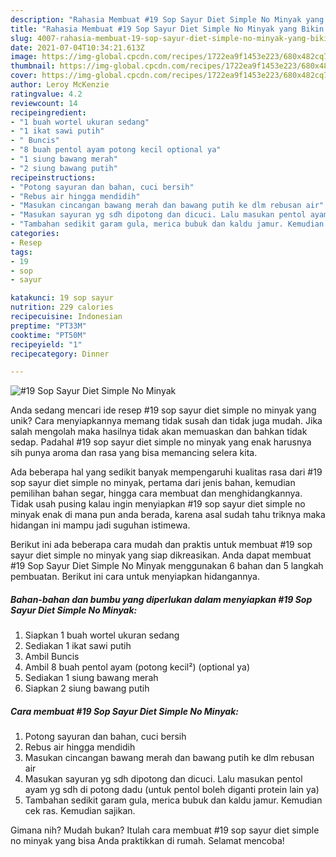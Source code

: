 ```yaml
---
description: "Rahasia Membuat #19 Sop Sayur Diet Simple No Minyak yang Bikin Ngiler"
title: "Rahasia Membuat #19 Sop Sayur Diet Simple No Minyak yang Bikin Ngiler"
slug: 4007-rahasia-membuat-19-sop-sayur-diet-simple-no-minyak-yang-bikin-ngiler
date: 2021-07-04T10:34:21.613Z
image: https://img-global.cpcdn.com/recipes/1722ea9f1453e223/680x482cq70/19-sop-sayur-diet-simple-no-minyak-foto-resep-utama.jpg
thumbnail: https://img-global.cpcdn.com/recipes/1722ea9f1453e223/680x482cq70/19-sop-sayur-diet-simple-no-minyak-foto-resep-utama.jpg
cover: https://img-global.cpcdn.com/recipes/1722ea9f1453e223/680x482cq70/19-sop-sayur-diet-simple-no-minyak-foto-resep-utama.jpg
author: Leroy McKenzie
ratingvalue: 4.2
reviewcount: 14
recipeingredient:
- "1 buah wortel ukuran sedang"
- "1 ikat sawi putih"
- " Buncis"
- "8 buah pentol ayam potong kecil optional ya"
- "1 siung bawang merah"
- "2 siung bawang putih"
recipeinstructions:
- "Potong sayuran dan bahan, cuci bersih"
- "Rebus air hingga mendidih"
- "Masukan cincangan bawang merah dan bawang putih ke dlm rebusan air"
- "Masukan sayuran yg sdh dipotong dan dicuci. Lalu masukan pentol ayam yg sdh di potong dadu (untuk pentol boleh diganti protein lain ya)"
- "Tambahan sedikit garam gula, merica bubuk dan kaldu jamur. Kemudian cek ras. Kemudian sajikan."
categories:
- Resep
tags:
- 19
- sop
- sayur

katakunci: 19 sop sayur 
nutrition: 229 calories
recipecuisine: Indonesian
preptime: "PT33M"
cooktime: "PT50M"
recipeyield: "1"
recipecategory: Dinner

---
```



![#19 Sop Sayur Diet Simple No Minyak](https://img-global.cpcdn.com/recipes/1722ea9f1453e223/680x482cq70/19-sop-sayur-diet-simple-no-minyak-foto-resep-utama.jpg)

Anda sedang mencari ide resep #19 sop sayur diet simple no minyak yang unik? Cara menyiapkannya memang tidak susah dan tidak juga mudah. Jika salah mengolah maka hasilnya tidak akan memuaskan dan bahkan tidak sedap. Padahal #19 sop sayur diet simple no minyak yang enak harusnya sih punya aroma dan rasa yang bisa memancing selera kita.

Ada beberapa hal yang sedikit banyak mempengaruhi kualitas rasa dari #19 sop sayur diet simple no minyak, pertama dari jenis bahan, kemudian pemilihan bahan segar, hingga cara membuat dan menghidangkannya. Tidak usah pusing kalau ingin menyiapkan #19 sop sayur diet simple no minyak enak di mana pun anda berada, karena asal sudah tahu triknya maka hidangan ini mampu jadi suguhan istimewa.




Berikut ini ada beberapa cara mudah dan praktis untuk membuat #19 sop sayur diet simple no minyak yang siap dikreasikan. Anda dapat membuat #19 Sop Sayur Diet Simple No Minyak menggunakan 6 bahan dan 5 langkah pembuatan. Berikut ini cara untuk menyiapkan hidangannya.

<!--inarticleads1-->

##### Bahan-bahan dan bumbu yang diperlukan dalam menyiapkan #19 Sop Sayur Diet Simple No Minyak:

1. Siapkan 1 buah wortel ukuran sedang
1. Sediakan 1 ikat sawi putih
1. Ambil  Buncis
1. Ambil 8 buah pentol ayam (potong kecil²) (optional ya)
1. Sediakan 1 siung bawang merah
1. Siapkan 2 siung bawang putih




<!--inarticleads2-->

##### Cara membuat #19 Sop Sayur Diet Simple No Minyak:

1. Potong sayuran dan bahan, cuci bersih
1. Rebus air hingga mendidih
1. Masukan cincangan bawang merah dan bawang putih ke dlm rebusan air
1. Masukan sayuran yg sdh dipotong dan dicuci. Lalu masukan pentol ayam yg sdh di potong dadu (untuk pentol boleh diganti protein lain ya)
1. Tambahan sedikit garam gula, merica bubuk dan kaldu jamur. Kemudian cek ras. Kemudian sajikan.




Gimana nih? Mudah bukan? Itulah cara membuat #19 sop sayur diet simple no minyak yang bisa Anda praktikkan di rumah. Selamat mencoba!
